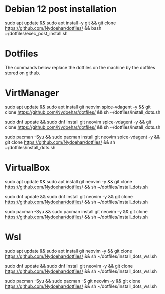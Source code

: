   # Debian 12 post installation
sudo apt update && sudo apt install -y git && git clone https://github.com/Nydoehar/dotfiles/ && bash ~/dotfiles/exec_post_install.sh  


  # Dotfiles
The commands below replace the dotfiles on the machine by the dotfiles stored on github.

  # VirtManager
sudo apt update && sudo apt install git neovim spice-vdagent -y && git clone https://github.com/Nydoehar/dotfiles/ && sh ~/dotfiles/install_dots.sh  

sudo dnf update && sudo dnf install git neovim spice-vdagent -y && git clone https://github.com/Nydoehar/dotfiles/ && sh ~/dotfiles/install_dots.sh  

sudo pacman -Syu && sudo pacman install git neovim spice-vdagent -y && git clone https://github.com/Nydoehar/dotfiles/ && sh ~/dotfiles/install_dots.sh  

  # VirtualBox
sudo apt update && sudo apt install git neovim -y && git clone https://github.com/Nydoehar/dotfiles/ && sh ~/dotfiles/install_dots.sh  

sudo dnf update && sudo dnf install git neovim -y && git clone https://github.com/Nydoehar/dotfiles/ && sh ~/dotfiles/install_dots.sh  

sudo pacman -Syu && sudo pacman install git neovim -y && git clone https://github.com/Nydoehar/dotfiles/ && sh ~/dotfiles/install_dots.sh

  # Wsl
sudo apt update && sudo apt install git neovim -y && git clone https://github.com/Nydoehar/dotfiles/ && sh ~/dotfiles/install_dots_wsl.sh

sudo dnf update && sudo dnf install git neovim -y && git clone https://github.com/Nydoehar/dotfiles/ && sh ~/dotfiles/install_dots_wsl.sh

sudo pacman -Syu && sudo pacman -S git neovim -y && git clone https://github.com/Nydoehar/dotfiles/ && sh ~/dotfiles/install_dots_wsl.sh
